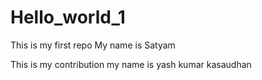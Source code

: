 # Hello_world_1
This is my first repo
My name is Satyam

This is my <number> contribution
my name is yash kumar kasaudhan